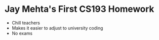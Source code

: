 # Jay Mehta's First CS193 Homework
- Chill teachers
- Makes it easier to adjust to university coding
- No exams
